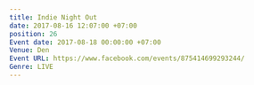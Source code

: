 ```yaml
---
title: Indie Night Out
date: 2017-08-16 12:07:00 +07:00
position: 26
Event date: 2017-08-18 00:00:00 +07:00
Venue: Den
Event URL: https://www.facebook.com/events/875414699293244/
Genre: LIVE
---
```


